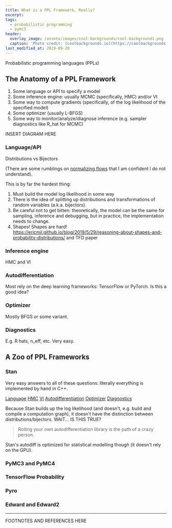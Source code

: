 ```yaml
---
title: What is a PPL Framework, Really?
excerpt:
tags:
  - probabilistic programming
  - pymc3
header:
  overlay_image: /assets/images/cool-backgrounds/cool-background1.png
  caption: 'Photo credit: [coolbackgrounds.io](https://coolbackgrounds.io/)'
last_modified_at: 2019-09-20
---
```


Probabilistic programming languages (PPLs)

## The Anatomy of a PPL Framework

1. Some language or API to specify a model
1. Some inference engine: usually MCMC (specifically, HMC) and/or VI
1. Some way to compute gradients (specifically, of the log likelihood of the
   specified model)
1. Some optimizer (usually L-BFGS)
1. Some way to monitor/analyze/diagnose inference (e.g. sampler diagnostics like
   R_hat for MCMC)

INSERT DIAGRAM HERE

### Language/API

Distributions vs Bijectors

(There are some rumblings on [normalizing
flows](https://arxiv.org/abs/1505.05770) that I am confident I do not
understand).

This is by far the hardest thing:

1. Must build the model log likelihood in some way
1. There is the idea of splitting up distributions and transformations of random
   variables (a.k.a. bijectors).
1. Be careful not to get bitten: theoretically, the model can be the same for
   sampling, inference and debugging, but in practice, the implementation needs
   to change.
1. Shapes! Shapes are hard!
   https://ericmjl.github.io/blog/2019/5/29/reasoning-about-shapes-and-probability-distributions/
   and TFD paper

### Inference engine

HMC and VI

### Autodifferentiation

Most rely on the deep learning frameworks: TensorFlow or PyTorch. Is this a good
idea?

### Optimizer

Mostly BFGS or some variant.

### Diagnostics

E.g. R hats, n_eff, etc. Very easy.

## A Zoo of PPL Frameworks

### Stan

Very easy answers to all of these questions: literally everything is implemented
by hand in C++.

[Language](https://github.com/stan-dev/stan/tree/develop/src/stan/lang)
[HMC](https://github.com/stan-dev/stan/tree/develop/src/stan/mcmc/hmc)
[VI](https://github.com/stan-dev/stan/tree/develop/src/stan/variational)
[Autodifferentiation](https://github.com/stan-dev/math/tree/develop/stan/math)
[Optimizer](https://github.com/stan-dev/stan/tree/develop/src/stan/optimization)
[Diagnostics](https://github.com/stan-dev/stan/tree/develop/src/stan/analyze/mcmc)

Because Stan builds up the log likelihood (and doesn't, e.g. build and compile a
computation graph), it doesn't have the distinction between
distributions/bijectors. WAIT... IS THIS TRUE?

> Rolling your own autodifferentiation library is the path of a crazy person.

Stan's autodiff is optimized for statistical modelling though (it doesn't rely
on the GPU).

### PyMC3 and PyMC4

### TensorFlow Probability

### Pyro

### Edward and Edward2


---

FOOTNOTES AND REFERENCES HERE
